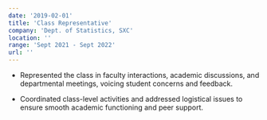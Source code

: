 ```yaml
---
date: '2019-02-01'
title: 'Class Representative'
company: 'Dept. of Statistics, SXC'
location: ''
range: 'Sept 2021 - Sept 2022'
url: ''
---
```


- Represented the class in faculty interactions, academic discussions, and departmental meetings, voicing student concerns and feedback.

- Coordinated class-level activities and addressed logistical issues to ensure smooth academic functioning and peer support.